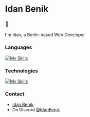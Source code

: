 # Idan Benik

### 👋 
I'm Idan, a Berlin-based Web Developer

### Languages
[![My Skills](https://skillicons.dev/icons?i=html,css,js,ts)](https://skillicons.dev)

### Technologies
[![My Skills](https://skillicons.dev/icons?i=react)](https://skillicons.dev)

### Contact

- [Idan Benik](https://www.example.com)
- On Discord [@IdanBenik](https://www.example.com)

